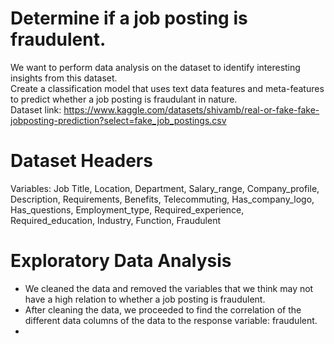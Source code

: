 # Determine if a job posting is fraudulent. 
We want to perform data analysis on the dataset to identify interesting insights from this dataset.<br />
Create a classification model that uses text data features and meta-features to predict whether a job posting is fraudulant in nature.<br />
Dataset link: https://www.kaggle.com/datasets/shivamb/real-or-fake-fake-jobposting-prediction?select=fake_job_postings.csv

# Dataset Headers
Variables: Job Title, Location, Department, Salary_range, Company_profile, Description, Requirements, Benefits, Telecommuting, Has_company_logo, Has_questions, 
Employment_type, Required_experience, Required_education, Industry, Function, Fraudulent

# Exploratory Data Analysis
* We cleaned the data and removed the variables that we think may not have a high relation to whether a job posting is fraudulent.
* After cleaning the data, we proceeded to find the correlation of the different data columns of the data to the response variable: fraudulent.
* 
